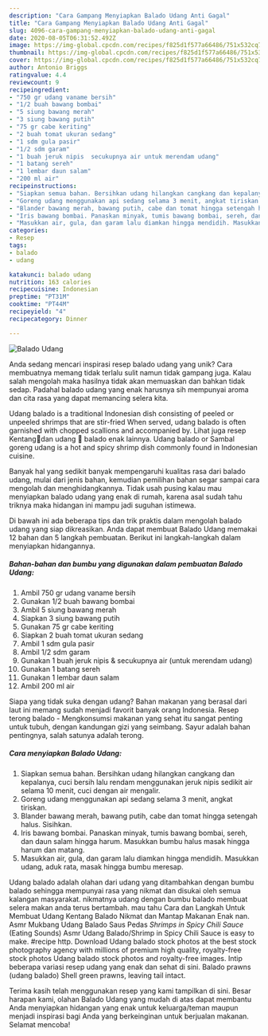 ```yaml
---
description: "Cara Gampang Menyiapkan Balado Udang Anti Gagal"
title: "Cara Gampang Menyiapkan Balado Udang Anti Gagal"
slug: 4096-cara-gampang-menyiapkan-balado-udang-anti-gagal
date: 2020-08-05T06:31:52.492Z
image: https://img-global.cpcdn.com/recipes/f825d1f577a66486/751x532cq70/balado-udang-foto-resep-utama.jpg
thumbnail: https://img-global.cpcdn.com/recipes/f825d1f577a66486/751x532cq70/balado-udang-foto-resep-utama.jpg
cover: https://img-global.cpcdn.com/recipes/f825d1f577a66486/751x532cq70/balado-udang-foto-resep-utama.jpg
author: Antonio Briggs
ratingvalue: 4.4
reviewcount: 9
recipeingredient:
- "750 gr udang vaname bersih"
- "1/2 buah bawang bombai"
- "5 siung bawang merah"
- "3 siung bawang putih"
- "75 gr cabe keriting"
- "2 buah tomat ukuran sedang"
- "1 sdm gula pasir"
- "1/2 sdm garam"
- "1 buah jeruk nipis  secukupnya air untuk merendam udang"
- "1 batang sereh"
- "1 lembar daun salam"
- "200 ml air"
recipeinstructions:
- "Siapkan semua bahan. Bersihkan udang hilangkan cangkang dan kepalanya, cuci bersih lalu rendam menggunakan jeruk nipis sedikit air selama 10 menit, cuci dengan air mengalir."
- "Goreng udang menggunakan api sedang selama 3 menit, angkat tiriskan."
- "Blander bawang merah, bawang putih, cabe dan tomat hingga setengah halus. Sisihkan."
- "Iris bawang bombai. Panaskan minyak, tumis bawang bombai, sereh, dan daun salam hingga harum. Masukkan bumbu halus masak hingga harum dan matang."
- "Masukkan air, gula, dan garam lalu diamkan hingga mendidih. Masukkan udang, aduk rata, masak hingga bumbu meresap."
categories:
- Resep
tags:
- balado
- udang

katakunci: balado udang 
nutrition: 163 calories
recipecuisine: Indonesian
preptime: "PT31M"
cooktime: "PT44M"
recipeyield: "4"
recipecategory: Dinner

---
```



![Balado Udang](https://img-global.cpcdn.com/recipes/f825d1f577a66486/751x532cq70/balado-udang-foto-resep-utama.jpg)

Anda sedang mencari inspirasi resep balado udang yang unik? Cara membuatnya memang tidak terlalu sulit namun tidak gampang juga. Kalau salah mengolah maka hasilnya tidak akan memuaskan dan bahkan tidak sedap. Padahal balado udang yang enak harusnya sih mempunyai aroma dan cita rasa yang dapat memancing selera kita.

Udang balado is a traditional Indonesian dish consisting of peeled or unpeeled shrimps that are stir-fried When served, udang balado is often garnished with chopped scallions and accompanied by. Lihat juga resep Kentang🥔dan udang 🦐 balado enak lainnya. Udang balado or Sambal goreng udang is a hot and spicy shrimp dish commonly found in Indonesian cuisine.

Banyak hal yang sedikit banyak mempengaruhi kualitas rasa dari balado udang, mulai dari jenis bahan, kemudian pemilihan bahan segar sampai cara mengolah dan menghidangkannya. Tidak usah pusing kalau mau menyiapkan balado udang yang enak di rumah, karena asal sudah tahu triknya maka hidangan ini mampu jadi suguhan istimewa.


Di bawah ini ada beberapa tips dan trik praktis dalam mengolah balado udang yang siap dikreasikan. Anda dapat membuat Balado Udang memakai 12 bahan dan 5 langkah pembuatan. Berikut ini langkah-langkah dalam menyiapkan hidangannya.

<!--inarticleads1-->

##### Bahan-bahan dan bumbu yang digunakan dalam pembuatan Balado Udang:

1. Ambil 750 gr udang vaname bersih
1. Gunakan 1/2 buah bawang bombai
1. Ambil 5 siung bawang merah
1. Siapkan 3 siung bawang putih
1. Gunakan 75 gr cabe keriting
1. Siapkan 2 buah tomat ukuran sedang
1. Ambil 1 sdm gula pasir
1. Ambil 1/2 sdm garam
1. Gunakan 1 buah jeruk nipis &amp; secukupnya air (untuk merendam udang)
1. Gunakan 1 batang sereh
1. Gunakan 1 lembar daun salam
1. Ambil 200 ml air


Siapa yang tidak suka dengan udang? Bahan makanan yang berasal dari laut ini memang sudah menjadi favorit banyak orang Indonesia. Resep terong balado - Mengkonsumsi makanan yang sehat itu sangat penting untuk tubuh, dengan kandungan gizi yang seimbang. Sayur adalah bahan pentingnya, salah satunya adalah terong. 

<!--inarticleads2-->

##### Cara menyiapkan Balado Udang:

1. Siapkan semua bahan. Bersihkan udang hilangkan cangkang dan kepalanya, cuci bersih lalu rendam menggunakan jeruk nipis sedikit air selama 10 menit, cuci dengan air mengalir.
1. Goreng udang menggunakan api sedang selama 3 menit, angkat tiriskan.
1. Blander bawang merah, bawang putih, cabe dan tomat hingga setengah halus. Sisihkan.
1. Iris bawang bombai. Panaskan minyak, tumis bawang bombai, sereh, dan daun salam hingga harum. Masukkan bumbu halus masak hingga harum dan matang.
1. Masukkan air, gula, dan garam lalu diamkan hingga mendidih. Masukkan udang, aduk rata, masak hingga bumbu meresap.


Udang balado adalah olahan dari udang yang ditambahkan dengan bumbu balado sehingga mempunyai rasa yang nikmat dan disukai oleh semua kalangan masyarakat. nikmatnya udang dengan bumbu balado membuat selera makan anda terus bertambah. mau tahu Cara dan Langkah Untuk Membuat Udang Kentang Balado Nikmat dan Mantap Makanan Enak nan. Asmr Mukbang Udang Balado Saus Pedas *Shrimps in Spicy Chili Sauce* (Eating Sounds) Asmr Udang Balado/Shrimp in Spicy Chili Sauce is easy to make. #recipe http. Download Udang balado stock photos at the best stock photography agency with millions of premium high quality, royalty-free stock photos Udang balado stock photos and royalty-free images. Intip beberapa variasi resep udang yang enak dan sehat di sini. Balado prawns (udang balado) Shell green prawns, leaving tail intact. 

Terima kasih telah menggunakan resep yang kami tampilkan di sini. Besar harapan kami, olahan Balado Udang yang mudah di atas dapat membantu Anda menyiapkan hidangan yang enak untuk keluarga/teman maupun menjadi inspirasi bagi Anda yang berkeinginan untuk berjualan makanan. Selamat mencoba!
